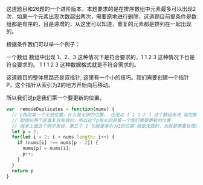 这道题目和26题的一个进阶版本，本题要求的是在排序数组中元素最多可以出现2次，如果一个元素出现次数超出两次，需要原地进行删除，这道题目前提条件是数组都是有序的，且是递增的，从这里可以知道，重复的元素都是排列在一起出现的。

根据条件我们可以举一个例子：

一个数组 数组中出现 1、2、3 这种情况下是符合要求的，1 1 2 3 这种情况下也是符合要求的。 1 1 1 2 3 这种数据格式就是不符合需求的。

这道题目的整体思路还是双指针, 这里有一个小的技巧。我们需要创建一个指针P，这个指针从索引为2的地方开始向后移动。

所以我们说p是我们第一个要更新的位置。

```js
var  removeDuplicates = function(nums) {
  // p指向第一个无效位置，什么是无效的位置， 还是以 1 1 1 2 3 这个数组来说 因为数组已经排序了
  // 即使前两个是重复且有效的，所以这个p指向的是第一个我们需要更新的位置
  // 就拿上面这个例子来说，第三个 1 也就是索引为2的位置 就是无效的，也就是需要处理的位置。
  let p = 2;
  for(let i = 2; i < nums.length; i++) {
    if (nums[i] !== nums[p - 2]) {
      nums[p] = nums[i];
      p++;
    }
  }
  return p
}
```


